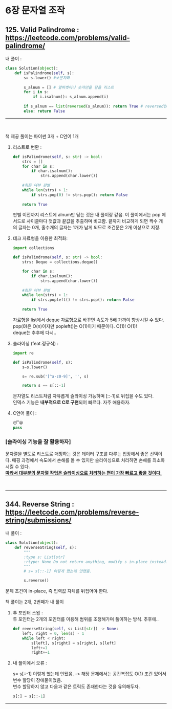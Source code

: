 # 6장 문자열 조작

## 125. Valid Palindrome : <https://leetcode.com/problems/valid-palindrome/>  

내 풀이 :  

```python
class Solution(object):
    def isPalindrome(self, s):
        s= s.lower() #소문자화
        
        s_alnum = [] # 알파벳이나 숫자만을 담을 리스트
        for i in s:
            if i.isalnum(): s_alnum.append(i)
        
        if s_alnum == list(reversed(s_alnum)): return True # reversed만을 사용하면 에러떴음
        else: return False
```  

---  

<br>  

책 제공 풀이는 파이썬 3개 + C언어 1개  

1. 리스트로 변환 :  

    ```Python
    def isPalindrome(self, s: str) -> bool:
        strs = []
        for char in s:
            if char.isalnum():
                strs.append(char.lower())
        
        #회문 여부 판별
        while len(strs) > 1:
            if strs.pop(0) != strs.pop(): return False
        
        return True
    ```  

    판별 이전까지 리스트에 alnum만 담는 것은 내 풀이랑 같음. 이 풀이에서는 pop 메서드로 사이클마다 첫값과 끝값을 추출하며 비교함. 끝까지 비교하게 되면 짝수 개의 글자는 0개, 홀수개의 글자는 1개가 남게 되므로 조건문은 2개 이상으로 지정.  

2. 데크 자료형을 이용한 최적화:  

    ```Python
    import collections

    def isPalindrome(self, s: str) -> bool:
        strs: Deque = collections.deque()

        for char in s:
            if char.isalnum():
                strs.append(char.lower())
        
        #회문 여부 판별
        while len(strs) > 1:
            if strs.popleft() != strs.pop(): return False
        
        return True
    ```  

    자료형을 list에서 deque 자료형으로 바꾸면 속도가 5배 가까이 향상시킬 수 있다. pop(0)은 O(n)이지만 popleft()는 O(1)이기 때문이다. O(1)! O(1)!  
    deque는 추후에 다시..  

3. 슬라이싱 (feat.정규식) :  

    ```python
    import re

    def isPalindrome(self, s):
        s=s.lower()

        s= re.sub('[^a-z0-9]', '', s)

        return s == s[::-1]
    ```  

    문자열도 리스트처럼 자유롭게 슬라이싱 가능하며 [::-1]로 뒤집을 수도 있다.  
    인덱스 기능은 **내부적으로 C로 구현**되어 빠르다. 자주 애용하자.  

4. C언어 풀이 :  

    ```python
    😴😪
    pass
    ```

### [슬라이싱 기능을 잘 활용하자]

문자열을 별도로 리스트로 매핑하는 것은 데이터 구조를 다루는 입장에서 좋은 선택이다. 매핑 과정에서 속도에서 손해를 볼 수 있지만 슬라이싱으로 처리하면 손해를 최소화시킬 수 있다.  
<u>**따라서 대부분의 문자열 작업은 슬라이싱으로 처리하는 편이 가장 빠르고 좋을 것이다.**</u>  

<br>  

---  

## 344. Reverse String : <https://leetcode.com/problems/reverse-string/submissions/>  

내 풀이 :  
```python
class Solution(object):
    def reverseString(self, s):
        """
        :type s: List[str]
        :rtype: None Do not return anything, modify s in-place instead.
        """
        # s= s[::-1] 이렇게 했는데 안됐음.

        s.reverse()
```  

문제 조건이 in-place, 즉 입력값 자체를 뒤집어야 한다.  

책 풀이는 2개, 2번째가 내 풀이

1. 투 포인터 스왑 :  
    투 포인터는 2개의 포인터를 이용해 범위를 조정해가며 풀이하는 방식. 추후에..  
    
    ```python
    def reverseString(self, s: List[str]) -> None:
        left, right = 0, len(s) - 1
        while left < right:
            s[left], s[right] = s[right], s[left]
            left+=1
            right+=1
    ```  

2. 내 풀이에서 오류 :  

    s= s[::-1] 이렇게 했는데 안됐음. -> 해당 문제에서는 공간복잡도 O(1) 조건 있어서 변수 할당이 장애물이었음.  
    변수 할당하지 않고 다음과 같은 트릭도 존재한다는 것을 유의해두자.  
    
    ```python
    s[:] = s[::-1]
    ```  

---

